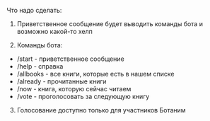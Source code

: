 Что надо сделать:

1. Приветственное сообщение будет выводить команды бота и возможно какой-то хелп

2. Команды бота:

- /start - приветственное сообщение
- /help - справка
- /allbooks - все книги, которые есть в нашем списке
- /already - прочитанные книги
- /now - книга, которую сейчас читаем
- /vote - проголосовать за следующую книгу

3. Голосование доступно только для участников Ботаним